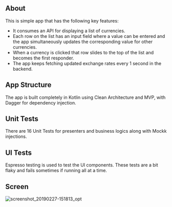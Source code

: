 ## About
This is simple app that has the following key features:

- It consumes an API for displaying a list of currencies. 
- Each row on the list has an input field where a value can be entered and the app simultaneously updates the corresponding value for other currencies.
- When a currency is clicked that row slides to the top of the list and becomes the first responder.
- The app keeps fetching updated exchange rates every 1 second in the backend.

## App Structure
The app is built completely in Kotlin using Clean Architecture and MVP, with Dagger for dependency injection. 

## Unit Tests
There are 16 Unit Tests for presenters and business logics along with Mockk injections.

## UI Tests
Espresso testing is used to test the UI components. These tests are a bit flaky and fails sometimes if running all at a time.

## Screen

![screenshot_20190227-151813_opt](https://user-images.githubusercontent.com/14851874/53503397-e3f5d880-3aa7-11e9-826c-c1baa546543d.png)
